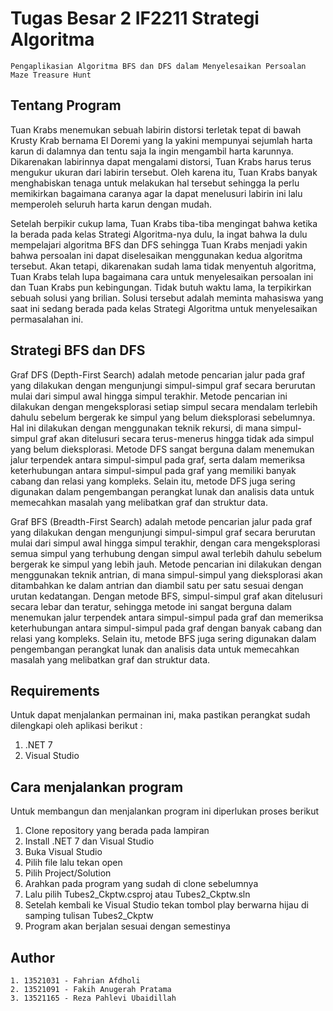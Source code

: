 # Tugas Besar 2 IF2211 Strategi Algoritma
``Pengaplikasian Algoritma BFS dan DFS dalam Menyelesaikan Persoalan Maze Treasure Hunt``


## Tentang Program

  Tuan Krabs menemukan sebuah labirin distorsi terletak tepat di bawah Krusty Krab bernama
El Doremi yang Ia yakini mempunyai sejumlah harta karun di dalamnya dan tentu saja Ia ingin
mengambil harta karunnya. Dikarenakan labirinnya dapat mengalami distorsi, Tuan Krabs harus terus
mengukur ukuran dari labirin tersebut. Oleh karena itu, Tuan Krabs banyak menghabiskan tenaga
untuk melakukan hal tersebut sehingga Ia perlu memikirkan bagaimana caranya agar Ia dapat
menelusuri labirin ini lalu memperoleh seluruh harta karun dengan mudah.

  Setelah berpikir cukup lama, Tuan Krabs tiba-tiba mengingat bahwa ketika Ia berada pada
kelas Strategi Algoritma-nya dulu, Ia ingat bahwa Ia dulu mempelajari algoritma BFS dan DFS
sehingga Tuan Krabs menjadi yakin bahwa persoalan ini dapat diselesaikan menggunakan kedua
algoritma tersebut. Akan tetapi, dikarenakan sudah lama tidak menyentuh algoritma, Tuan Krabs
telah lupa bagaimana cara untuk menyelesaikan persoalan ini dan Tuan Krabs pun kebingungan.
Tidak butuh waktu lama, Ia terpikirkan sebuah solusi yang brilian. Solusi tersebut adalah meminta
mahasiswa yang saat ini sedang berada pada kelas Strategi Algoritma untuk menyelesaikan
permasalahan ini.

## Strategi BFS dan DFS

Graf DFS (Depth-First Search) adalah metode pencarian jalur pada graf yang dilakukan dengan mengunjungi simpul-simpul graf secara berurutan mulai dari simpul awal hingga simpul terakhir. Metode pencarian ini dilakukan dengan mengeksplorasi setiap simpul secara mendalam terlebih dahulu sebelum bergerak ke simpul yang belum dieksplorasi sebelumnya. Hal ini dilakukan dengan menggunakan teknik rekursi, di mana simpul-simpul graf akan ditelusuri secara terus-menerus hingga tidak ada simpul yang belum dieksplorasi. Metode DFS sangat berguna dalam menemukan jalur terpendek antara simpul-simpul pada graf, serta dalam memeriksa keterhubungan antara simpul-simpul pada graf yang memiliki banyak cabang dan relasi yang kompleks. Selain itu, metode DFS juga sering digunakan dalam pengembangan perangkat lunak dan analisis data untuk memecahkan masalah yang melibatkan graf dan struktur data.

Graf BFS (Breadth-First Search) adalah metode pencarian jalur pada graf yang dilakukan dengan mengunjungi simpul-simpul graf secara berurutan mulai dari simpul awal hingga simpul terakhir, dengan cara mengeksplorasi semua simpul yang terhubung dengan simpul awal terlebih dahulu sebelum bergerak ke simpul yang lebih jauh. Metode pencarian ini dilakukan dengan menggunakan teknik antrian, di mana simpul-simpul yang dieksplorasi akan ditambahkan ke dalam antrian dan diambil satu per satu sesuai dengan urutan kedatangan. Dengan metode BFS, simpul-simpul graf akan ditelusuri secara lebar dan teratur, sehingga metode ini sangat berguna dalam menemukan jalur terpendek antara simpul-simpul pada graf dan memeriksa keterhubungan antara simpul-simpul pada graf dengan banyak cabang dan relasi yang kompleks. Selain itu, metode BFS juga sering digunakan dalam pengembangan perangkat lunak dan analisis data untuk memecahkan masalah yang melibatkan graf dan struktur data.


## Requirements
Untuk dapat menjalankan permainan ini, maka pastikan perangkat sudah dilengkapi oleh aplikasi berikut :

1. .NET 7
2. Visual Studio

## Cara menjalankan program

Untuk membangun dan menjalankan program ini diperlukan proses berikut
1. Clone repository yang berada pada lampiran
2. Install .NET 7 dan Visual Studio
3. Buka Visual Studio
4. Pilih file lalu tekan open
5. Pilih Project/Solution
6. Arahkan pada program yang sudah di clone sebelumnya
7. Lalu pilih Tubes2_Ckptw.csproj atau Tubes2_Ckptw.sln
8. Setelah kembali ke Visual Studio tekan tombol play berwarna hijau di samping tulisan 
   Tubes2_Ckptw
9. Program akan berjalan sesuai dengan semestinya

## Author
```
1. 13521031 - Fahrian Afdholi
2. 13521091 - Fakih Anugerah Pratama
3. 13521165 - Reza Pahlevi Ubaidillah
```
